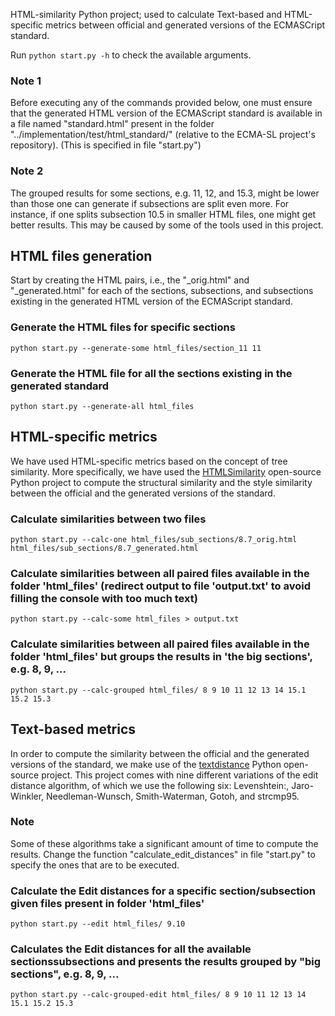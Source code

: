 HTML-similarity Python project; used to calculate Text-based and HTML-specific metrics between official and generated versions of the ECMASCript standard.

Run `python start.py -h` to check the available arguments.

### Note 1

Before executing any of the commands provided below, one must ensure that the generated HTML version of the ECMAScript standard is available in a file named "standard.html" present in the folder "../implementation/test/html_standard/" (relative to the ECMA-SL project's repository). (This is specified in file "start.py")

### Note 2

The grouped results for some sections, e.g. 11, 12, and 15.3, might be lower than those one can generate if subsections are split even more. For instance, if one splits subsection 10.5 in smaller HTML files, one might get better results. This may be caused by some of the tools used in this project.

## HTML files generation

Start by creating the HTML pairs, i.e., the "\_orig.html" and "\_generated.html" for each of the sections, subsections, and subsections existing in the generated HTML version of the ECMAScript standard.

### Generate the HTML files for specific sections

```
python start.py --generate-some html_files/section_11 11
```

### Generate the HTML file for all the sections existing in the generated standard

```
python start.py --generate-all html_files
```

## HTML-specific metrics

We have used HTML-specific metrics based on the concept of tree similarity. More specifically, we have used the [HTMLSimilarity](https://github.com/matiskay/html-similarity) open-source Python project to compute the structural similarity and the style similarity between the official and the generated versions of the standard.

### Calculate similarities between two files

```
python start.py --calc-one html_files/sub_sections/8.7_orig.html html_files/sub_sections/8.7_generated.html
```

### Calculate similarities between all paired files available in the folder 'html_files' (redirect output to file 'output.txt' to avoid filling the console with too much text)

```
python start.py --calc-some html_files > output.txt
```

### Calculate similarities between all paired files available in the folder 'html_files' but groups the results in 'the big sections', e.g. 8, 9, ...

```
python start.py --calc-grouped html_files/ 8 9 10 11 12 13 14 15.1 15.2 15.3
```

## Text-based metrics

In order to compute the similarity between the official and the generated versions of the standard, we make use of the [textdistance](https://pypi.org/project/textdistance/) Python open-source project. This project comes with nine different variations of the edit distance algorithm, of which we use the following six: Levenshtein:, Jaro-Winkler, Needleman-Wunsch, Smith-Waterman, Gotoh, and strcmp95.

### Note

Some of these algorithms take a significant amount of time to compute the results.
Change the function "calculate_edit_distances" in file "start.py" to specify the ones that are to be executed.

### Calculate the Edit distances for a specific section/subsection given files present in folder 'html_files'

```
python start.py --edit html_files/ 9.10
```

### Calculates the Edit distances for all the available sectionssubsections and presents the results grouped by "big sections", e.g. 8, 9, ...

```
python start.py --calc-grouped-edit html_files/ 8 9 10 11 12 13 14 15.1 15.2 15.3
```
